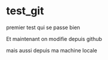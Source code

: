 test_git
========

premier test qui se passe bien

Et maintenant on modifie depuis github

mais aussi depuis ma machine locale